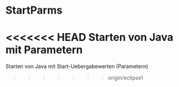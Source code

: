 StartParms
==========

<<<<<<< HEAD
Starten von Java mit Parametern
=======
Starten von Java mit Start-Uebergabewerten (Parametern)

>>>>>>> origin/eclipse1
